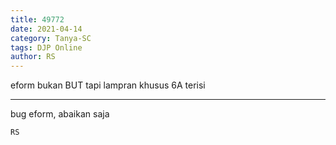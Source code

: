 ```yaml
---
title: 49772
date: 2021-04-14
category: Tanya-SC
tags: DJP Online
author: RS
---
```


eform bukan BUT tapi lampran khusus 6A terisi

---

bug eform, abaikan saja

`RS`
